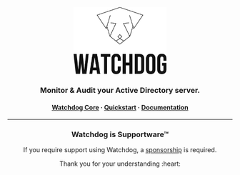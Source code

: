 <p align="center">
    <img title="Watchdog" height="150" src="https://raw.githubusercontent.com/DirectoryTree/LdapWatchdog.com/master/source/assets/img/logo-large.png"/>
</p>

<h3 align="center">
Monitor & Audit your Active Directory server.
</h3>

<h4 align="center">
    <a href="https://github.com/DirectoryTree/Watchdog/">Watchdog Core</a>
    <span> · </span>
    <a href="https://ldapwatchdog.com/docs/quickstart/">Quickstart</a>
    <span> · </span>
    <a href="https://ldapwatchdog.com/docs/">Documentation</a>
</h4>

<hr/>

<h3 align="center">Watchdog is Supportware™</h3>

<p align="center">If you require support using Watchdog, a <a href="https://github.com/sponsors/stevebauman">sponsorship</a> is required.</p>

<p align="center">Thank you for your understanding :heart:</p>
